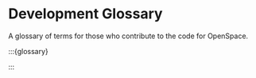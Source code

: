 # Development Glossary

A glossary of terms for those who contribute to the code for OpenSpace.


:::{glossary}

:::